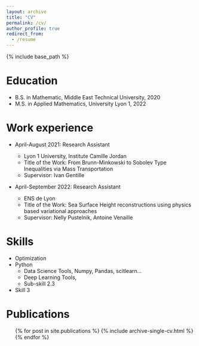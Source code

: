 ```yaml
---
layout: archive
title: "CV"
permalink: /cv/
author_profile: true
redirect_from:
  - /resume
---
```


{% include base_path %}

Education
======
* B.S. in Mathematic, Middle East Technical University, 2020
* M.S. in Applied Mathematics, University Lyon 1, 2022


Work experience
======
* April-August 2021: Research Assistant
  * Lyon 1 University, Institute Camille Jordan 
  * Title of the Work: From Brunn-Minkowski to Sobolev
Type Inequalities via Mass
Transportation
  * Supervisor: Ivan Gentille 

* April-September 2022: Research Assistant
  * ENS de Lyon 
  * Title of the Work: Sea Surface Height reconstructions using physics based variational approaches
  * Supervisor: Nelly Pustelnik, Antoine Venaille 
  
Skills
======
* Optimization
* Python
  * Data Science Tools, Numpy, Pandas, scitlearn...
  * Deep Learning Tools, 
  * Sub-skill 2.3
* Skill 3

Publications
======
  <ul>{% for post in site.publications %}
    {% include archive-single-cv.html %}
  {% endfor %}</ul>
  
<!-- Talks
======
  <ul>{% for post in site.talks %}
    {% include archive-single-talk-cv.html %}
  {% endfor %}</ul>
   -->
<!-- Teaching
======
  <ul>{% for post in site.teaching %}
    {% include archive-single-cv.html %}
  {% endfor %}</ul> -->
  
<!-- Service and leadership
======
* Currently signed in to 43 different slack teams -->
